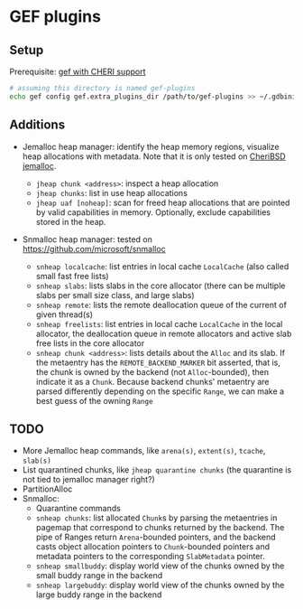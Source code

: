 # GEF plugins

## Setup

Prerequisite: [gef with CHERI support](https://github.com/CTSRD-CHERI/gef)

```sh
# assuming this directory is named gef-plugins
echo gef config gef.extra_plugins_dir /path/to/gef-plugins >> ~/.gdbinit
```

## Additions

- Jemalloc heap manager: identify the heap memory regions, visualize heap allocations with metadata. Note that it is only tested on [CheriBSD jemalloc](https://github.com/CTSRD-CHERI/cheribsd/tree/main/contrib/jemalloc). 
    - `jheap chunk <address>`: inspect a heap allocation
    - `jheap chunks`: list in use heap allocations
    - `jheap uaf [noheap]`: scan for freed heap allocations that are pointed by valid capabilities in memory. Optionally, exclude capabilities stored in the heap.

- Snmalloc heap manager: tested on https://github.com/microsoft/snmalloc
    - `snheap localcache`: list entries in local cache `LocalCache` (also called small fast free lists)
    - `snheap slabs`: lists slabs in the core allocator (there can be multiple slabs per small size class, and large slabs)
    - `snheap remote`: lists the remote deallocation queue of the current of given thread(s)
    - `snheap freelists`: list entries in local cache `LocalCache` in the local allocator, the deallocation queue in remote allocators and active slab free lists in the core allocator
    - `snheap chunk <address>`: lists details about the `Alloc` and its slab. If the metaentry has the `REMOTE_BACKEND_MARKER` bit asserted, that is, the chunk is owned by the backend (not `Alloc`-bounded), then indicate it as a `Chunk`. Because backend chunks' metaentry are parsed differently depending on the specific `Range`, we can make a best guess of the owning `Range`

## TODO

- More Jemalloc heap commands, like `arena(s)`, `extent(s)`, `tcache`, `slab(s)`
- List quarantined chunks, like `jheap quarantine chunks` (the quarantine is not tied to jemalloc manager right?)
- PartitionAlloc
- Snmalloc:
    - Quarantine commands
    - `snheap chunks`: list allocated `Chunk`s by parsing the metaentries in pagemap that correspond to chunks returned by the backend. The pipe of Ranges return `Arena`-bounded pointers, and the backend casts object allocation pointers to `Chunk`-bounded pointers and metadata pointers to the corresponding `SlabMetadata` pointer. 
    - `snheap smallbuddy`: display world view of the chunks owned by the small buddy range in the backend
    - `snheap largebuddy`: display world view of the chunks owned by the large buddy range in the backend
    